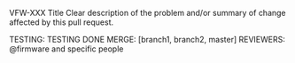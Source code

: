 VFW-XXX Title
Clear description of the problem and/or summary of change affected by this pull
request.

TESTING: TESTING DONE
MERGE: [branch1, branch2, master]
REVIEWERS: @firmware and specific people
